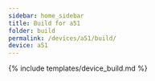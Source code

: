 ```yaml
---
sidebar: home_sidebar
title: Build for a51
folder: build
permalink: /devices/a51/build/
device: a51
---
```

{% include templates/device_build.md %}
